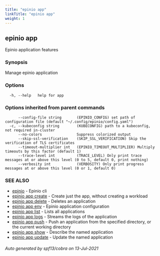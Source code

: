 ```yaml
---
title: "epinio app"
linkTitle: "epinio app"
weight: 1
---
```

## epinio app

Epinio application features

### Synopsis

Manage epinio application

### Options

```
  -h, --help   help for app
```

### Options inherited from parent commands

```
      --config-file string       (EPINIO_CONFIG) set path of configuration file (default "~/.config/epinio/config.yaml")
  -c, --kubeconfig string        (KUBECONFIG) path to a kubeconfig, not required in-cluster
      --no-colors                Suppress colorized output
      --skip-ssl-verification    (SKIP_SSL_VERIFICATION) Skip the verification of TLS certificates
      --timeout-multiplier int   (EPINIO_TIMEOUT_MULTIPLIER) Multiply timeouts by this factor (default 1)
      --trace-level int          (TRACE_LEVEL) Only print trace messages at or above this level (0 to 5, default 0, print nothing)
      --verbosity int            (VERBOSITY) Only print progress messages at or above this level (0 or 1, default 0)
```

### SEE ALSO

* [epinio](../epinio)	 - Epinio cli
* [epinio app create](../epinio_app_create)	 - Create just the app, without creating a workload
* [epinio app delete](../epinio_app_delete)	 - Deletes an application
* [epinio app env](../epinio_app_env)	 - Epinio application configuration
* [epinio app list](../epinio_app_list)	 - Lists all applications
* [epinio app logs](../epinio_app_logs)	 - Streams the logs of the application
* [epinio app push](../epinio_app_push)	 - Push an application from the specified directory, or the current working directory
* [epinio app show](../epinio_app_show)	 - Describe the named application
* [epinio app update](../epinio_app_update)	 - Update the named application

###### Auto generated by spf13/cobra on 13-Jul-2021
